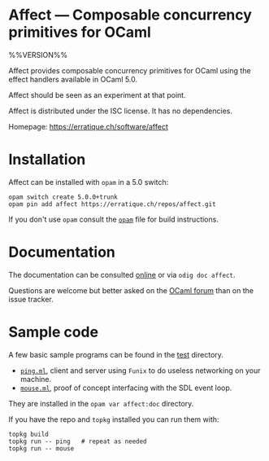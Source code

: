 Affect — Composable concurrency primitives for OCaml
====================================================
%%VERSION%%

Affect provides composable concurrency primitives for OCaml using the
effect handlers available in OCaml 5.0.

Affect should be seen as an experiment at that point.

Affect is distributed under the ISC license. It has no dependencies.

Homepage: <https://erratique.ch/software/affect>  

# Installation

Affect can be installed with `opam` in a 5.0 switch: 

    opam switch create 5.0.0+trunk
    opam pin add affect https://erratique.ch/repos/affect.git

If you don't use `opam` consult the [`opam`](opam) file for build
instructions.

# Documentation

The documentation can be consulted [online][doc] or via `odig doc affect`.

Questions are welcome but better asked on the [OCaml forum][ocaml-forum] 
than on the issue tracker.

[doc]: https://erratique.ch/software/affect/doc/
[ocaml-forum]: https://discuss.ocaml.org/

# Sample code

A few basic sample programs can be found in the [test](test/)
directory.

* [`ping.ml`](test/ping.ml), client and server using `Funix` to 
  do useless networking on your machine.
* [`mouse.ml`](test/mouse.ml), proof of concept interfacing 
  with the SDL event loop.

They are installed in the `opam var affect:doc` directory.

If you have the repo and `topkg` installed you can run them with: 

```
topkg build
topkg run -- ping   # repeat as needed 
topkg run -- mouse
```

